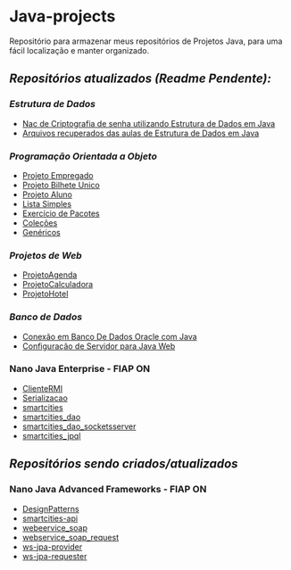 # Java-projects
Repositório para armazenar meus repositórios de Projetos Java, para uma fácil localização e manter organizado.

## *Repositórios atualizados (Readme Pendente):*
### _Estrutura de Dados_
 - [Nac de Criptografia de senha utilizando Estrutura de Dados em Java](https://github.com/lnbt07/NacSenha)
 - [Arquivos recuperados das aulas de Estrutura de Dados em Java](https://github.com/lnbt07/estruturaDeDados-Java)
 
### _Programação Orientada a Objeto_
 - [Projeto Empregado](https://github.com/lnbt07/ProjetoEmpregado)
 - [Projeto Bilhete Unico](https://github.com/lnbt07/ProjetoBilheteUnico)
 - [Projeto Aluno](https://github.com/lnbt07/ProjetoAluno)
 - [Lista Simples](https://github.com/lnbt07/ListaSimples)
 - [Exercício de Pacotes](https://github.com/lnbt07/exercicioPacote)
 - [Coleções](https://github.com/lnbt07/colecoesJava)
 - [Genéricos](https://github.com/lnbt07/genericoJava)
 
###  _Projetos de Web_
 - [ProjetoAgenda](https://github.com/lnbt07/ProjetoAgenda)
 - [ProjetoCalculadora](https://github.com/lnbt07/ProjetoCalculadora)
 - [ProjetoHotel](https://github.com/lnbt07/ProjetoHotel)

### _Banco de Dados_
 - [Conexão em Banco De Dados Oracle com Java](https://github.com/lnbt07/bancodedados-java)
 - [Configuração de Servidor para Java Web](https://github.com/lnbt07/ServersJavaWeb)

### Nano Java Enterprise - FIAP ON
 - [ClienteRMI](https://github.com/lnbt07/ClienteRMI)
 - [Serializacao](https://github.com/lnbt07/Serializacao)
 - [smartcities](https://github.com/lnbt07/smartcities)
 - [smartcities_dao](https://github.com/lnbt07/smartcities_dao)
 - [smartcities_dao_socketsserver](https://github.com/lnbt07/smartcities_dao_socketsserver)
 - [smartcities_jpql](https://github.com/lnbt07/smartcities_jpql)


## *Repositórios sendo criados/atualizados*
### Nano Java Advanced Frameworks - FIAP ON
 - [DesignPatterns]()
 - [smartcities-api]()
 - [webeervice_soap]()
 - [webservice_soap_request]()
 - [ws-jpa-provider]()
 - [ws-jpa-requester]()
